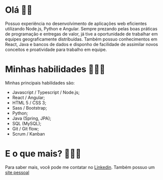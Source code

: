 # Olá 👋🏽
Possuo experiência no desenvolvimento de aplicações web eficientes utilizando Node.js, Python e Angular. Sempre prezando pelas boas práticas de programação e entregas de valor, já tive a oportunidade de trabalhar em equipes geograficamente distribuídas. Também possuo conhecimentos em React, Java e bancos de dados e disponho de facilidade de assimilar novos conceitos e proatividade para trabalho em equipe.

# Minhas habilidades 👨🏽‍💻
Minhas principais habilidades são:
- Javascript / Typescript / Node.js;
- React / Angular;
- HTML 5 / CSS 3;
- Sass / Bootstrap;
- Python;
- Java (Spring, JPA);
- SQL (MySQL);
- Git / Git flow;
- Scrum / Kanban

# E o que mais? 🕵🏽‍♂️
Para saber mais, você pode me contatar no [Linkedin](https://www.linkedin.com/in/jcnevess/). Também possuo um [site pessoal](https://jcnevess.github.io/)
